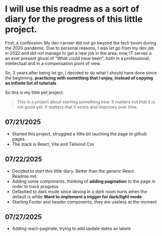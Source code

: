 # I will use this readme as a sort of diary for the progress of this little project.

First, a confession: My dev carreer did not go beyond the tech boom during the 2020 pandemic.
Due to personal reasons, I was let go from my dev job in 2022 and did not manage to get a new job in the area, now, IT serves a an ever present ghost of "What could have been", both in a professional, intellectual and in a compensation point of view.

So, 3 years after being let go, I decided to do what I should have done since the beginning. **practicing with something that I enjoy, instead of copying an infinite list of tutorials**

So this is my little pet project.

>This is a project about starting something new.
>It matters not that it is not good yet.
>It matters that it exists and improves over time.

## 07/21/2025
- Started this project, struggled a little bit lauching the page to github pages.
- The stack is React, Vite and Tailwind Css

## 07/22/2025
- Decided to start this little diary. Better than the generic React Readme.md.
- Adding some components, thinking of **adding pagination** to the page in order to track progress
- Defaulted to dark mode since deving in a dark room hurts when the default is white **Want to implement a trigger for dark/light mode**
- Starting Footer and header components, they are useless at the moment

## 07/27/2025
- Adding react-paginate, trying to add update dates as labels